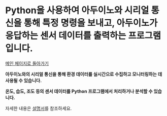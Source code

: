 # Python을 사용하여 아두이노와 시리얼 통신을 통해 특정 명령을 보내고, 아두이노가 응답하는 센서 데이터를 출력하는 프로그램입니다.
[메인 페이지로 돌아가기](https://github.com/jaeyong0311?tab=repositories)

**아두이노와의 시리얼 통신을 통해 환경 데이터를 실시간으로 수집하고 모니터링하는 데 사용될 수 있습니다.**

**온도, 습도, 조도 등의 센서 데이터를 Python 프로그램에서 처리하거나 분석할 수 있습니다.**

자세한 내용은 [설명서](https://github.com/jaeyong0311/Arduino-2-/commit/1e38f3d8cd923c92a5934b6f53b4e1c4ba466df8)를 참조하세요.
